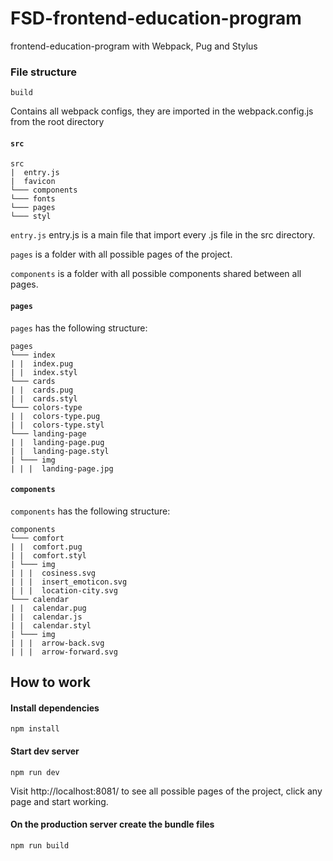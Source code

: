 # FSD-frontend-education-program
frontend-education-program with Webpack, Pug and Stylus

### File structure
```
build
```
Contains all webpack configs, they are imported in the webpack.config.js from the root directory

#### `src`
```
src
|  entry.js
|  favicon
└─── components
└─── fonts
└─── pages
└─── styl
```

`entry.js` entry.js is a main file that import every .js file in the src directory.

`pages`  is a folder with all possible pages of the project.

`components` is a folder with all possible components shared between all pages.

#### `pages`
`pages` has the following structure:

```
pages
└─── index
| |  index.pug
| |  index.styl
└─── cards
| |  cards.pug
| |  cards.styl
└─── colors-type
| |  colors-type.pug
| |  colors-type.styl
└─── landing-page
| |  landing-page.pug
| |  landing-page.styl
| └─── img
| | |  landing-page.jpg
```


#### `components`
`components` has the following structure:
```
components
└─── comfort
| |  comfort.pug
| |  comfort.styl
| └─── img
| | |  cosiness.svg
| | |  insert_emoticon.svg
| | |  location-city.svg
└─── calendar
| |  calendar.pug
| |  calendar.js
| |  calendar.styl
| └─── img
| | |  arrow-back.svg
| | |  arrow-forward.svg
```


## How to work
#### Install dependencies
```commandline
npm install
```

#### Start dev server
```commandline
npm run dev
```

Visit http://localhost:8081/ to see all possible pages of the project, click any page and start working.

#### On the production server create the bundle files
```commandline
npm run build
```